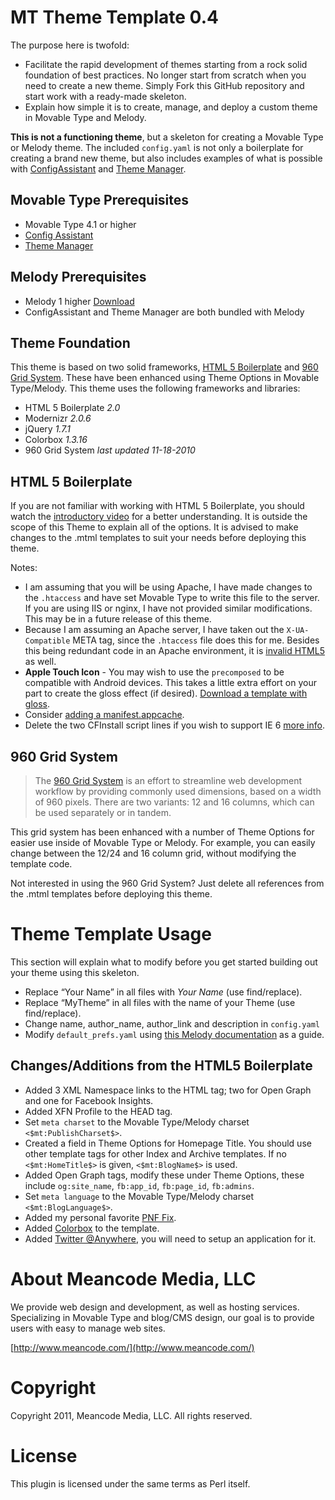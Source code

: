 # MT Theme Template 0.4

The purpose here is twofold: 

* Facilitate the rapid development of themes starting from a rock solid foundation of best practices. No longer start from scratch when you need to create a new theme. Simply Fork this GitHub repository and start work with a ready-made skeleton. 
* Explain how simple it is to create, manage, and deploy a custom theme in Movable Type and Melody.

**This is not a functioning theme**, but a skeleton for creating a Movable Type or Melody theme. The included `config.yaml` is not only a boilerplate for creating a brand new theme, but also includes examples of what is possible with [ConfigAssistant](https://github.com/endevver/mt-plugin-configassistant) and [Theme Manager](https://github.com/endevver/mt-plugin-theme-manager).

## Movable Type Prerequisites

* Movable Type 4.1 or higher
* [Config Assistant](http://github.com/endevver/mt-plugin-configassistant)
* [Theme Manager](https://github.com/endevver/mt-plugin-theme-manager)

## Melody Prerequisites

* Melody 1 higher [Download](https://github.com/openmelody/melody)
* ConfigAssistant and Theme Manager are both bundled with Melody

## Theme Foundation

This theme is based on two solid frameworks, [HTML 5 Boilerplate](https://github.com/paulirish/html5-boilerplate) and [960 Grid System](https://github.com/nathansmith/960-Grid-System). These have been enhanced using Theme Options in Movable Type/Melody. This theme uses the following frameworks and libraries:

* HTML 5 Boilerplate _2.0_
* Modernizr _2.0.6_
* jQuery _1.7.1_
* Colorbox _1.3.16_
* 960 Grid System _last updated 11-18-2010_

## HTML 5 Boilerplate

If you are not familiar with working with HTML 5 Boilerplate, you should watch the [introductory video](http://html5boilerplate.com/) for a better understanding. It is outside the scope of this Theme to explain all of the options. It is advised to make changes to the .mtml templates to suit your needs before deploying this theme.

Notes:

* I am assuming that you will be using Apache, I have made changes to the `.htaccess` and have set Movable Type to write this file to the server. If you are using IIS or nginx, I have not provided similar modifications. This may be in a future release of this theme.
* Because I am assuming an Apache server, I have taken out the `X-UA-Compatible` META tag, since the `.htaccess` file does this for me. Besides this being redundant code in an Apache environment, it is [invalid HTML5](https://github.com/paulirish/html5-boilerplate/issues/closed#issue/257) as well.
* **Apple Touch Icon** - You may wish to use the `precomposed` to be compatible with Android devices. This takes a little extra effort on your part to create the gloss effect (if desired). [Download a template with gloss](http://blog.cocoia.com/2010/iphone-4-icon-psd-file/).
* Consider [adding a manifest.appcache](http://html5boilerplate.com/docs/Offline/).
* Delete the two CFInstall script lines if you wish to support IE 6 [more info](http://www.chromium.org/developers/how-tos/chrome-frame-getting-started).

## 960 Grid System

> The [960 Grid System](http://960.gs/) is an effort to streamline web development workflow by providing commonly used dimensions, based on a width of 960 pixels. There are two variants: 12 and 16 columns, which can be used separately or in tandem.

This grid system has been enhanced with a number of Theme Options for easier use inside of Movable Type or Melody. For example, you can easily change between the 12/24 and 16 column grid, without modifying the template code.

Not interested in using the 960 Grid System? Just delete all references from the .mtml templates before deploying this theme.

# Theme Template Usage

This section will explain what to modify before you get started building out your theme using this skeleton.

-   Replace &ldquo;Your Name&rdquo; in all files with _Your Name_ (use find/replace).
-   Replace &ldquo;MyTheme&rdquo; in all files with the name of your Theme (use find/replace).
-   Change name, author\_name, author\_link and description in `config.yaml`
-   Modify `default_prefs.yaml` using [this Melody documentation](https://github.com/openmelody/melody/wiki/designguide-prefbundles) as a guide.

## Changes/Additions from the HTML5 Boilerplate

* Added 3 XML Namespace links to the HTML tag; two for Open Graph and one for Facebook Insights.
* Added XFN Profile to the HEAD tag.
* Set `meta charset` to the Movable Type/Melody charset `<$mt:PublishCharset$>`.
* Created a field in Theme Options for Homepage Title. You should use other template tags for other Index and Archive templates. If no `<$mt:HomeTitle$>` is given, `<$mt:BlogName$>` is used.
* Added Open Graph tags, modify these under Theme Options, these include `og:site_name`, `fb:app_id`, `fb:page_id`, `fb:admins`.
* Set `meta language` to the Movable Type/Melody charset `<$mt:BlogLanguage$>`.
* Added my personal favorite [PNF Fix](http://www.twinhelix.com/css/iepngfix/).
* Added [Colorbox](https://github.com/jackmoore/colorbox) to the template.
* Added [Twitter @Anywhere](http://dev.twitter.com/anywhere), you will need to setup an application for it.


# About Meancode Media, LLC

We provide web design and development, as well as hosting services. Specializing in Movable Type and blog/CMS design, our goal is to provide users with easy to manage web sites.

[http://www.meancode.com/](http://www.meancode.com/)

# Copyright

Copyright 2011, Meancode Media, LLC. All rights reserved.

# License

This plugin is licensed under the same terms as Perl itself.
